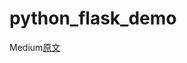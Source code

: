 # python_flask_demo

Medium[原文](https://medium.com/%E5%B7%A5%E7%A8%8B%E9%9A%A8%E5%AF%AB%E7%AD%86%E8%A8%98/%E4%BD%BF%E7%94%A8-python-flask-%E5%BB%BA%E7%AB%8B%E7%B6%B2%E7%AB%99-353e449a9bc8)
